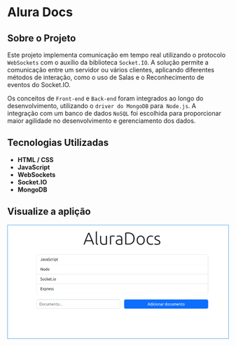 <h1>Alura Docs</h1>

<h2>Sobre o Projeto</h2>

Este projeto implementa comunicação em tempo real utilizando o protocolo `WebSockets` com o auxílio da biblioteca `Socket.IO`. A solução permite a comunicação entre um servidor ou vários clientes, aplicando diferentes métodos de interação, como o uso de Salas e o Reconhecimento de eventos do Socket.IO.

Os conceitos de `Front-end` e `Back-end` foram integrados ao longo do desenvolvimento, utilizando o `driver do MongoDB` para` Node.js`. A integração com um banco de dados `NoSQL` foi escolhida para proporcionar maior agilidade no desenvolvimento e gerenciamento dos dados.

<h2>Tecnologias Utilizadas</h2>
<ul>
  <li><strong>HTML / CSS</strong></li>
  <li><strong>JavaScript</strong></li>
  <li><strong>WebSockets</strong></li>
  <li><strong>Socket.IO</strong></li>
  <li><strong>MongoDB</strong></li>
</ul>

<h2>Visualize a aplição</h2>
<img style="border: 1px solid #5AA9E6" src="./src/assets/tela.png">